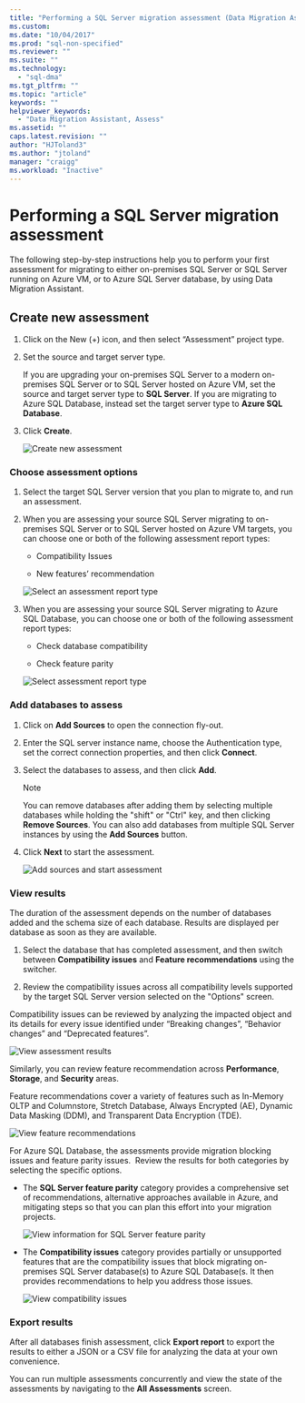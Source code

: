```yaml
---
title: "Performing a SQL Server migration assessment (Data Migration Assistant) | Microsoft Docs"
ms.custom: 
ms.date: "10/04/2017"
ms.prod: "sql-non-specified"
ms.reviewer: ""
ms.suite: ""
ms.technology: 
  - "sql-dma"
ms.tgt_pltfrm: ""
ms.topic: "article"
keywords: ""
helpviewer_keywords: 
  - "Data Migration Assistant, Assess"
ms.assetid: ""
caps.latest.revision: ""
author: "HJToland3"
ms.author: "jtoland"
manager: "craigg"
ms.workload: "Inactive"
---
```


# Performing a SQL Server migration assessment
The following step-by-step instructions help you to perform your first assessment for migrating to either on-premises SQL Server or SQL Server running on Azure VM, or to Azure SQL Server database, by using Data Migration Assistant.

## Create new assessment

1.  Click on the New (+) icon, and then select “Assessment” project
    type.

2.  Set the source and target server type.

    If you are upgrading your on-premises SQL Server to a modern
    on-premises SQL Server or to SQL Server hosted on Azure VM, set the
    source and target server type to **SQL Server**. If you are migrating
    to Azure SQL Database, instead set the target server type to **Azure
    SQL Database**.

3.  Click **Create**.

    ![Create new assessment](../dma/media/NewAssessment.png)

### Choose assessment options

1.  Select the target SQL Server version that you plan to migrate to,
    and run an assessment.

2.  When you are assessing your source SQL Server migrating to
    on-premises SQL Server or to SQL Server hosted on Azure VM targets,
    you can choose one or both of the following assessment report types:

    -   Compatibility Issues

    -   New features’ recommendation

       ![Select an assessment report type](../dma/media/AssessmentTypes.png)

3.  When you are assessing your source SQL Server migrating to Azure SQL
    Database, you can choose one or both of the following
    assessment report types:

    -   Check database compatibility

    -   Check feature parity

       ![Select assessment report type](../dma/media/AssessmentTypes_Azure.png)

### Add databases to assess

1.  Click on **Add Sources** to open the connection fly-out.

2.  Enter the SQL server instance name, choose the Authentication type, set
    the correct connection properties, and then click **Connect**.

3.  Select the databases to assess, and then click **Add**.

    > [!NOTE] 
    > You can remove databases after adding them by selecting
    > multiple databases while holding the "shift" or "Ctrl" key, and then
    > clicking **Remove Sources**. You can also add databases from multiple
    > SQL Server instances by using the **Add Sources** button.

4.  Click **Next** to start the assessment.

    ![Add sources and start assessment](../dma/media/SelectDatabase.png)

### View results

The duration of the assessment depends on the number of databases added and the schema size of each database. Results are displayed per database as soon as they are available.

1.  Select the database that has completed assessment, and then switch
    between **Compatibility issues** and **Feature recommendations**
    using the switcher.

2.  Review the compatibility issues across all compatibility levels
    supported by the target SQL Server version selected on the "Options"
    screen.

Compatibility issues can be reviewed by analyzing the impacted object and its details for every issue identified under “Breaking changes”, “Behavior changes” and “Deprecated features”.

![View assessment results](../dma/media/ReviewResults.png)

Similarly, you can review feature recommendation across **Performance**, **Storage**, and **Security** areas.

Feature recommendations cover a variety of features such as In-Memory OLTP and Columnstore, Stretch Database, Always Encrypted (AE), Dynamic Data Masking (DDM), and Transparent Data Encryption (TDE).

![View feature recommendations](../dma/media/FeatureRecommendations.png)

For Azure SQL Database, the assessments provide migration blocking issues and feature parity issues.  Review the results for both categories by selecting the specific options.

- The **SQL Server feature parity** category provides a comprehensive set of recommendations, alternative approaches available in Azure, and mitigating steps so that you can plan this effort into your migration projects.

  ![View information for SQL Server feature parity](../dma/media/SQLFeatureParity.png)

- The **Compatibility issues** category provides partially or unsupported features that are the compatibility issues that block migrating on-premises SQL Server database(s) to Azure SQL Database(s. It then provides recommendations to help you address those issues.

  ![View compatibility issues](../dma/media/CompatibilityIssues.png)

### Export results

After all databases finish assessment, click **Export report** to export the results to either a JSON or a CSV file for analyzing the data at your own convenience.

You can run multiple assessments concurrently and view the state of the assessments by navigating to the **All Assessments** screen.
